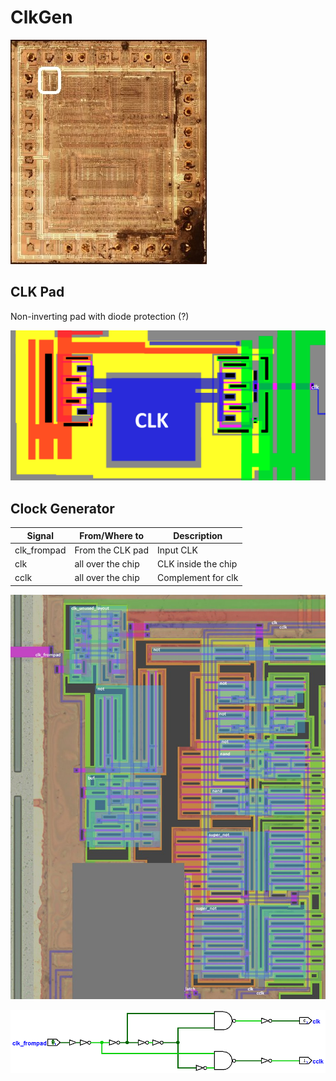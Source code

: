 # ClkGen

![locator_clkgen](../imgstore/locator_clkgen.jpg)

## CLK Pad

Non-inverting pad with diode protection (?)

![pad_clk](../imgstore/pad_clk.png)

## Clock Generator

|Signal|From/Where to|Description|
|---|---|---|
|clk_frompad|From the CLK pad | Input CLK |
|clk|all over the chip | CLK inside the chip |
|cclk|all over the chip |Complement for clk|

![clkgen_tran](../imgstore/clkgen_tran.jpg)

![clkgen](../logisim/clkgen.png)
